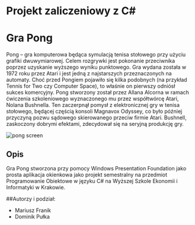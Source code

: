 # Projekt zaliczeniowy z C#
# Gra Pong

Pong – gra komputerowa będąca symulacją tenisa stołowego przy użyciu grafiki dwuwymiarowej. Celem rozgrywki jest pokonanie przeciwnika poprzez uzyskanie wyższego wyniku punktowego. Gra wydana została w 1972 roku przez Atari i jest jedną z najstarszych przeznaczonych na automaty. Choć przed Pongiem pojawiło się kilka podobnych (na przykład Tennis for Two czy Computer Space), to właśnie on pierwszy odniósł sukces komercyjny. Pong stworzony został przez Allana Alcorna w ramach ćwiczenia szkoleniowego wyznaczonego mu przez współtwórcę Atari, Nolana Bushnella. Ten zaczerpnął pomysł z elektronicznej gry w tenisa stołowego, będącej częścią konsoli Magnavox Odyssey, co było później przyczyną pozwu sądowego skierowanego przeciw firmie Atari. Bushnell, zaskoczony dobrymi efektami, zdecydował się na seryjną produkcję gry.

![pong screen](https://user-images.githubusercontent.com/48321017/73454240-f179a980-436d-11ea-97c4-97f6bd38388c.png)

## Opis
Gra Pong stworzona przy pomocy Windows Presentation Foundation jako prosta aplikacja okienkowa jako projekt semestralny na przedmiot Programowanie Obiektowe w języku C# na Wyższej Szkole Ekonomii i Informatyki w Krakowie.

##Autorzy i podział:
* Mariusz Franik
* Dominik Pułka
